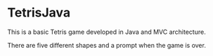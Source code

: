 # TetrisJava

This is a basic Tetris game developed in Java and MVC architecture.

There are five different shapes and a prompt when the game is over.
